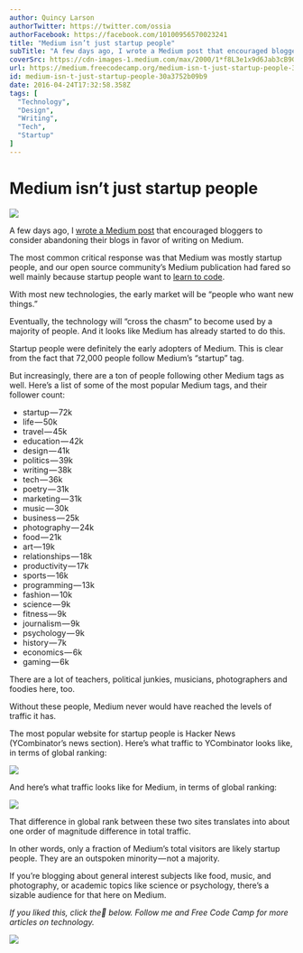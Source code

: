 ```yaml
---
author: Quincy Larson
authorTwitter: https://twitter.com/ossia
authorFacebook: https://facebook.com/10100956570023241
title: "Medium isn’t just startup people"
subTitle: "A few days ago, I wrote a Medium post that encouraged bloggers to consider abandoning their blogs in favor of writing on Medium...."
coverSrc: https://cdn-images-1.medium.com/max/2000/1*f8L3e1x9d6Jab3cB9GqMJw.png
url: https://medium.freecodecamp.org/medium-isn-t-just-startup-people-30a3752b09b9
id: medium-isn-t-just-startup-people-30a3752b09b9
date: 2016-04-24T17:32:58.358Z
tags: [
  "Technology",
  "Design",
  "Writing",
  "Tech",
  "Startup"
]
---
```

# Medium isn’t just startup people







![](https://cdn-images-1.medium.com/max/2000/1*f8L3e1x9d6Jab3cB9GqMJw.png)







A few days ago, I [wrote a Medium post](https://medium.freecodecamp.com/we-just-abandoned-our-blog-for-medium-you-probably-should-too-33e742a1d49#.ftwgzpuod) that encouraged bloggers to consider abandoning their blogs in favor of writing on Medium.

The most common critical response was that Medium was mostly startup people, and our open source community’s Medium publication had fared so well mainly because startup people want to [learn to code](https://www.freecodecamp.com).

With most new technologies, the early market will be “people who want new things.”

Eventually, the technology will “cross the chasm” to become used by a majority of people. And it looks like Medium has already started to do this.

Startup people were definitely the early adopters of Medium. This is clear from the fact that 72,000 people follow Medium’s “startup” tag.

But increasingly, there are a ton of people following other Medium tags as well. Here’s a list of some of the most popular Medium tags, and their follower count:

*   startup — 72k
*   life — 50k
*   travel — 45k
*   education — 42k
*   design — 41k
*   politics — 39k
*   writing — 38k
*   tech — 36k
*   poetry — 31k
*   marketing — 31k
*   music — 30k
*   business — 25k
*   photography — 24k
*   food — 21k
*   art — 19k
*   relationships — 18k
*   productivity — 17k
*   sports — 16k
*   programming — 13k
*   fashion — 10k
*   science — 9k
*   fitness — 9k
*   journalism — 9k
*   psychology — 9k
*   history — 7k
*   economics — 6k
*   gaming — 6k

There are a lot of teachers, political junkies, musicians, photographers and foodies here, too.

Without these people, Medium never would have reached the levels of traffic it has.

The most popular website for startup people is Hacker News (YCombinator’s news section). Here’s what traffic to YCombinator looks like, in terms of global ranking:



![](https://cdn-images-1.medium.com/max/1600/1*N3q43jVE5ODdcyx7E_f2NA.jpeg)



And here’s what traffic looks like for Medium, in terms of global ranking:



![](https://cdn-images-1.medium.com/max/1600/1*DUMv1vrqjUUysbQAL52afg.jpeg)



That difference in global rank between these two sites translates into about one order of magnitude difference in total traffic.

In other words, only a fraction of Medium’s total visitors are likely startup people. They are an outspoken minority — not a majority.

If you’re blogging about general interest subjects like food, music, and photography, or academic topics like science or psychology, there’s a sizable audience for that here on Medium.

_If you liked this, click the💚 below. Follow me and Free Code Camp for more articles on technology._



![](https://cdn-images-1.medium.com/max/1600/1*31StU5CNIHk8VDkSHWO6nA.gif)










